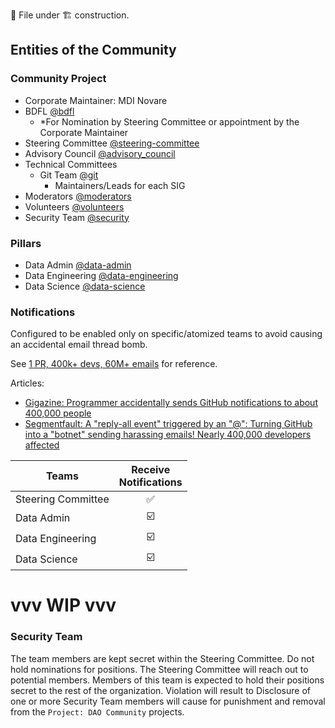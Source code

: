📄 File under 🏗 construction.

## Entities of the Community
### Community Project

- Corporate Maintainer: MDI Novare
- BDFL [@bdfl](https://github.com/orgs/DAO-Community/teams/bdfl)
  - *For Nomination by Steering Committee or appointment by the Corporate Maintainer
- Steering Committee [@steering-committee](https://github.com/orgs/DAO-Community/teams/steering-committee)
- Advisory Council [@advisory_council](https://github.com/orgs/DAO-Community/teams/advisory_council)
- Technical Committees
  - Git Team [@git](https://github.com/orgs/DAO-Community/teams/git)
    - Maintainers/Leads for each SIG
- Moderators [@moderators](https://github.com/orgs/DAO-Community/teams/moderators)
- Volunteers [@volunteers](https://github.com/orgs/DAO-Community/teams/volunteers)
- Security Team [@security](https://github.com/orgs/DAO-Community/teams/security)

### Pillars

- Data Admin [@data-admin](https://github.com/orgs/DAO-Community/teams/data-admin)
- Data Engineering [@data-engineering](https://github.com/orgs/DAO-Community/teams/data-engineering)
- Data Science [@data-science](https://github.com/orgs/DAO-Community/teams/data-science)

### Notifications
Configured to be enabled only on specific/atomized teams to avoid causing an accidental email thread bomb.

See [1 PR, 400k+ devs, 60M+ emails](https://github.com/EpicGames/Signup/pull/24) for reference.

Articles:
* [Gigazine: Programmer accidentally sends GitHub notifications to about 400,000 people](https://gigazine.net/gsc_news/en/20220607-github-user-notification-400k-users/)
* [Segmentfault: A "reply-all event" triggered by an "@": Turning GitHub into a "botnet" sending harassing emails! Nearly 400,000 developers affected](https://segmentfault.com/a/1190000041959460/en)

| Teams | Receive<br>Notifications |
| -- | :--: |
| Steering Committee | ✅ |
| Data Admin | ☑️ |
| Data Engineering | ☑️ |
| Data Science | ☑️ |

# vvv WIP vvv

### Security Team
The team members are kept secret within the Steering Committee.
Do not hold nominations for positions.
The Steering Committee will reach out to potential members.
Members of this team is expected to hold their positions secret to the rest of the organization.
Violation will result to 
Disclosure of one or more Security Team members will cause for punishment and removal from the `Project: DAO Community` projects.
